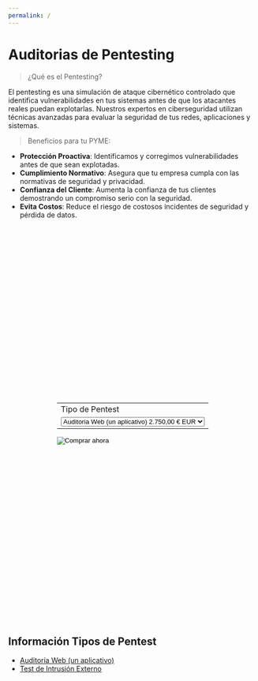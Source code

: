 ```yaml
---
permalink: /
---
```

# **Auditorias de Pentesting**
> ¿Qué es el Pentesting?

El pentesting es una simulación de ataque cibernético controlado que identifica vulnerabilidades en tus sistemas antes de que los atacantes reales puedan explotarlas. Nuestros expertos en ciberseguridad utilizan técnicas avanzadas para evaluar la seguridad de tus redes, aplicaciones y sistemas.

> Beneficios para tu PYME:

- **Protección Proactiva**: Identificamos y corregimos vulnerabilidades antes de que sean explotadas.
- **Cumplimiento Normativo**: Asegura que tu empresa cumpla con las normativas de seguridad y privacidad.
- **Confianza del Cliente**: Aumenta la confianza de tus clientes demostrando un compromiso serio con la seguridad.
- **Evita Costos**: Reduce el riesgo de costosos incidentes de seguridad y pérdida de datos.


<html lang="es">
<head>
  <meta charset="UTF-8">
  <meta name="viewport" content="width=device-width, initial-scale=1.0">
  <title>Formulario de PayPal</title>
  <style>
    .form-container {
      display: flex;
      justify-content: center;
      align-items: center;
      height: 20vh;
    }
  </style>
</head>
<body>
  <div class="form-container">
    <form action="https://www.paypal.com/cgi-bin/webscr" method="post" target="_top">
      <input type="hidden" name="cmd" value="_s-xclick" />
      <input type="hidden" name="hosted_button_id" value="7LP3R7NTV69QA" />
      <table>
        <tr>
          <td>
            <input type="hidden" name="on0" value="Tipo de Pentest"/>
            Tipo de Pentest
          </td>
        </tr>
        <tr>
          <td>
            <select name="os0">
              <option value="Auditoria Web (un aplicativo)">
                Auditoria Web (un aplicativo) 2.750,00 € EUR
              </option>
              <option value="Test de Intrusion Externo">
                Test de Intrusion Externo 6.700,00 € EUR
              </option>
            </select>
          </td>
        </tr>
      </table>
      <input type="hidden" name="currency_code" value="EUR" />
      <input type="image" src="https://www.paypalobjects.com/es_ES/i/btn/btn_buynowCC_LG.gif" border="0" name="submit" title="PayPal, la forma rápida y segura de pagar en Internet." alt="Comprar ahora" />
    </form>
  </div>
</body>
</html>



## Información Tipos de Pentest

- [Auditoría Web (un aplicativo)](auditoria_web.md)
- [Test de Intrusión Externo](test_intrusion_externo.md)




